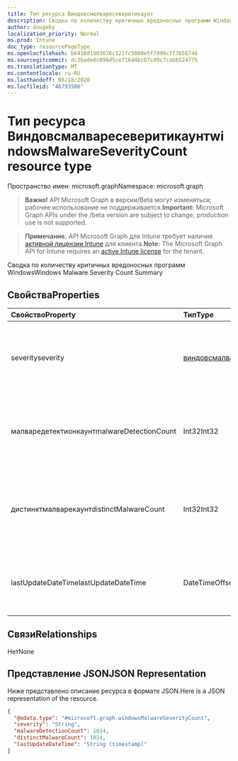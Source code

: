 ```yaml
---
title: Тип ресурса Виндовсмалваресеверитикаунт
description: Сводка по количеству критичных вредоносных программ Windows
author: dougeby
localization_priority: Normal
ms.prod: Intune
doc_type: resourcePageType
ms.openlocfilehash: b6418d1903676c121fc5008e5f7999c7f7b56746
ms.sourcegitcommit: dc3bade0c096d5ce716d4bc07cd9c7cabb52477b
ms.translationtype: MT
ms.contentlocale: ru-RU
ms.lasthandoff: 08/18/2020
ms.locfileid: "46793506"
---
```

# <a name="windowsmalwareseveritycount-resource-type"></a><span data-ttu-id="86cfa-103">Тип ресурса Виндовсмалваресеверитикаунт</span><span class="sxs-lookup"><span data-stu-id="86cfa-103">windowsMalwareSeverityCount resource type</span></span>

<span data-ttu-id="86cfa-104">Пространство имен: microsoft.graph</span><span class="sxs-lookup"><span data-stu-id="86cfa-104">Namespace: microsoft.graph</span></span>

> <span data-ttu-id="86cfa-105">**Важно!** API Microsoft Graph в версии/Beta могут изменяться; рабочее использование не поддерживается.</span><span class="sxs-lookup"><span data-stu-id="86cfa-105">**Important:** Microsoft Graph APIs under the /beta version are subject to change; production use is not supported.</span></span>

> <span data-ttu-id="86cfa-106">**Примечание.** API Microsoft Graph для Intune требует наличия [активной лицензии Intune](https://go.microsoft.com/fwlink/?linkid=839381) для клиента.</span><span class="sxs-lookup"><span data-stu-id="86cfa-106">**Note:** The Microsoft Graph API for Intune requires an [active Intune license](https://go.microsoft.com/fwlink/?linkid=839381) for the tenant.</span></span>

<span data-ttu-id="86cfa-107">Сводка по количеству критичных вредоносных программ Windows</span><span class="sxs-lookup"><span data-stu-id="86cfa-107">Windows Malware Severity Count Summary</span></span>

## <a name="properties"></a><span data-ttu-id="86cfa-108">Свойства</span><span class="sxs-lookup"><span data-stu-id="86cfa-108">Properties</span></span>
|<span data-ttu-id="86cfa-109">Свойство</span><span class="sxs-lookup"><span data-stu-id="86cfa-109">Property</span></span>|<span data-ttu-id="86cfa-110">Тип</span><span class="sxs-lookup"><span data-stu-id="86cfa-110">Type</span></span>|<span data-ttu-id="86cfa-111">Описание</span><span class="sxs-lookup"><span data-stu-id="86cfa-111">Description</span></span>|
|:---|:---|:---|
|<span data-ttu-id="86cfa-112">severity</span><span class="sxs-lookup"><span data-stu-id="86cfa-112">severity</span></span>|[<span data-ttu-id="86cfa-113">виндовсмалваресеверити</span><span class="sxs-lookup"><span data-stu-id="86cfa-113">windowsMalwareSeverity</span></span>](../resources/intune-devices-windowsmalwareseverity.md)|<span data-ttu-id="86cfa-114">Серьезность угрозы вредоносных программ.</span><span class="sxs-lookup"><span data-stu-id="86cfa-114">Malware Threat Severity.</span></span> <span data-ttu-id="86cfa-115">Возможные значения: `unknown`, `low`, `moderate`, `high`, `severe`.</span><span class="sxs-lookup"><span data-stu-id="86cfa-115">Possible values are: `unknown`, `low`, `moderate`, `high`, `severe`.</span></span>|
|<span data-ttu-id="86cfa-116">малваредетектионкаунт</span><span class="sxs-lookup"><span data-stu-id="86cfa-116">malwareDetectionCount</span></span>|<span data-ttu-id="86cfa-117">Int32</span><span class="sxs-lookup"><span data-stu-id="86cfa-117">Int32</span></span>|<span data-ttu-id="86cfa-118">Количество обнаруженных угроз для этой угрозы вредоносных программ.</span><span class="sxs-lookup"><span data-stu-id="86cfa-118">Count of threats detections for this malware severity.</span></span> <span data-ttu-id="86cfa-119">Допустимые значения: от 2147483648 до 2147483647</span><span class="sxs-lookup"><span data-stu-id="86cfa-119">Valid values -2147483648 to 2147483647</span></span>|
|<span data-ttu-id="86cfa-120">дистинктмалварекаунт</span><span class="sxs-lookup"><span data-stu-id="86cfa-120">distinctMalwareCount</span></span>|<span data-ttu-id="86cfa-121">Int32</span><span class="sxs-lookup"><span data-stu-id="86cfa-121">Int32</span></span>|<span data-ttu-id="86cfa-122">Количество отдельных вредоносных программ для этого состояния вредоносных программ.</span><span class="sxs-lookup"><span data-stu-id="86cfa-122">Count of distinct malwares for this malware State.</span></span> <span data-ttu-id="86cfa-123">Допустимые значения: от 2147483648 до 2147483647</span><span class="sxs-lookup"><span data-stu-id="86cfa-123">Valid values -2147483648 to 2147483647</span></span>|
|<span data-ttu-id="86cfa-124">lastUpdateDateTime</span><span class="sxs-lookup"><span data-stu-id="86cfa-124">lastUpdateDateTime</span></span>|<span data-ttu-id="86cfa-125">DateTimeOffset</span><span class="sxs-lookup"><span data-stu-id="86cfa-125">DateTimeOffset</span></span>|<span data-ttu-id="86cfa-126">Метка времени последнего обновления для Виндовсмалваресеверитикаунт в формате UTC</span><span class="sxs-lookup"><span data-stu-id="86cfa-126">The Timestamp of the last update for the WindowsMalwareSeverityCount in UTC</span></span>|

## <a name="relationships"></a><span data-ttu-id="86cfa-127">Связи</span><span class="sxs-lookup"><span data-stu-id="86cfa-127">Relationships</span></span>
<span data-ttu-id="86cfa-128">Нет</span><span class="sxs-lookup"><span data-stu-id="86cfa-128">None</span></span>

## <a name="json-representation"></a><span data-ttu-id="86cfa-129">Представление JSON</span><span class="sxs-lookup"><span data-stu-id="86cfa-129">JSON Representation</span></span>
<span data-ttu-id="86cfa-130">Ниже представлено описание ресурса в формате JSON.</span><span class="sxs-lookup"><span data-stu-id="86cfa-130">Here is a JSON representation of the resource.</span></span>
<!-- {
  "blockType": "resource",
  "@odata.type": "microsoft.graph.windowsMalwareSeverityCount"
}
-->
``` json
{
  "@odata.type": "#microsoft.graph.windowsMalwareSeverityCount",
  "severity": "String",
  "malwareDetectionCount": 1024,
  "distinctMalwareCount": 1024,
  "lastUpdateDateTime": "String (timestamp)"
}
```



